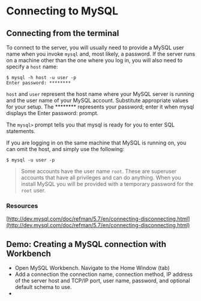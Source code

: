 
# Connecting to MySQL

## Connecting from the terminal

To connect to the server, you will usually need to provide a MySQL user name when you invoke `mysql` and, most likely, a password. If the server runs on a machine other than the one where you log in, you will also need to specify a `host` name:

```
$ mysql -h host -u user -p
Enter password: ********
```

`host` and `user` represent the host name where your MySQL server is running and the user name of your MySQL account. Substitute appropriate values for your setup. The ******** represents your password; enter it when mysql displays the Enter password: prompt.

The `mysql>` prompt tells you that mysql is ready for you to enter SQL statements.

If you are logging in on the same machine that MySQL is running on, you can omit the host, and simply use the following:

```
$ mysql -u user -p
```

> Some accounts have the user name `root`. These are superuser accounts that have all privileges and can do anything. When you install MySQL you will be provided with a temporary password for the `root` user.

### Resources

[http://dev.mysql.com/doc/refman/5.7/en/connecting-disconnecting.html](http://dev.mysql.com/doc/refman/5.7/en/connecting-disconnecting.html)

## Demo: Creating a MySQL connection with Workbench

- Open MySQL Workbench.  Navigate to the Home Window (tab)
- Add a connection the connection name, connection method, IP address of the server host and TCP/IP port, user name, password, and optional default schema to use.
-

